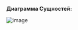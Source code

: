 **Диаграмма Сущностей:**

![image](https://github.com/user-attachments/assets/e64a509b-2ffa-4aa1-adfa-bebc87625e2a)

